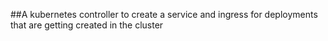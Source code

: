##A kubernetes controller to create a service and ingress for deployments that are getting created in the cluster